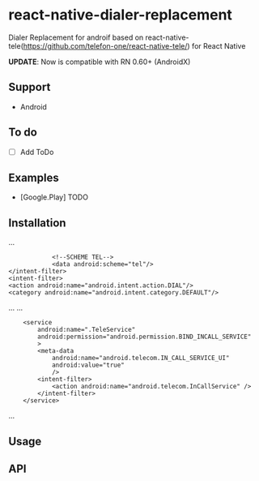 # react-native-dialer-replacement

Dialer Replacement for androif based on react-native-tele(https://github.com/telefon-one/react-native-tele/) for React Native

**UPDATE**: Now is compatible with RN 0.60+ (AndroidX)


## Support

 - Android
 
## To do

 - [ ] Add ToDo

## Examples

- [Google.Play] TODO

## Installation
<activity>
...
  <!-- ReplaceDialer -->
  <intent-filter>
                  <!-- Handle links from other applications -->
                <action android:name="android.intent.action.VIEW" />
                <action android:name="android.intent.action.DIAL" />
                <!-- Populate the system chooser -->
                <category android:name="android.intent.category.DEFAULT" />
                <!-- Handle links in browsers -->
                <category android:name="android.intent.category.BROWSABLE" />

                <!--SCHEME TEL-->
                <data android:scheme="tel"/>
    </intent-filter>
    <intent-filter>
    <action android:name="android.intent.action.DIAL"/>
    <category android:name="android.intent.category.DEFAULT"/>
  </intent-filter>
  <!-- ReplaceDialer -->
...
      </activity>
...

<!-- ReplaceDialer Service -->
        <service
            android:name=".TeleService"
            android:permission="android.permission.BIND_INCALL_SERVICE"
            >
            <meta-data
                android:name="android.telecom.IN_CALL_SERVICE_UI"
                android:value="true"
                />
            <intent-filter>
                <action android:name="android.telecom.InCallService" />
            </intent-filter>
        </service>
<!-- ReplaceDialer Service -->
...
<application>

## Usage

## API

